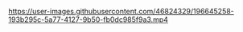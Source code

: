 

https://user-images.githubusercontent.com/46824329/196645258-193b295c-5a77-4127-9b50-fb0dc985f9a3.mp4

